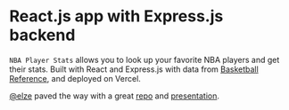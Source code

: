 # React.js app with Express.js backend

`NBA Player Stats` allows you to look up your favorite NBA players and get their stats. Built with React and Express.js with data from [Basketball Reference](https://www.basketball-reference.com/), and deployed on Vercel.

[@elze](https://github.com/elze) paved the way with a great [repo](https://github.com/elze/search-hn) and [presentation](http://geekitude.com/Presentations/20211205-Vercel-Express-React/20211208-Vercel.html#/).